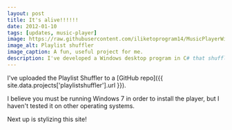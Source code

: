 ```yaml
---
layout: post
title: It's alive!!!!!!
date: 2012-01-10
tags: [updates, music-player]
image: https://raw.githubusercontent.com/iliketoprogram14/MusicPlayerWindow/master/assets/stopped.png
image_alt: Playlist shuffler
image_caption: A fun, useful project for me.
description: I've developed a Windows desktop program in C# that shuffles songs in my local iTunes playlists without launching iTunes itself.
---
```


I've uploaded the Playlist Shuffler to a [GitHub repo]({{ site.data.projects['playlistshuffler'].url }}).

I believe you must be running Windows 7 in order to install the player, but I haven't tested it on other operating systems.

Next up is stylizing this site!